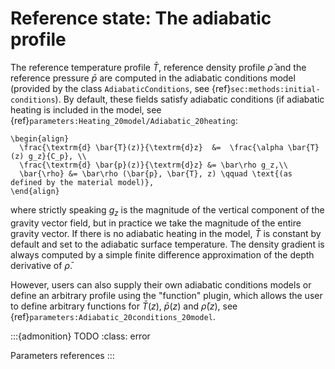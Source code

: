 
# Reference state: The adiabatic profile

The reference temperature profile $\bar{T}$, reference density profile $\bar{\rho}$ and the reference pressure $\bar{p}$ are computed in the adiabatic conditions model (provided by the class `AdiabaticConditions`, see {ref}`sec:methods:initial-conditions`).
By default, these fields satisfy adiabatic conditions (if adiabatic heating is included in the model, see {ref}`parameters:Heating_20model/Adiabatic_20heating`:

```{math}
\begin{align}
  \frac{\textrm{d} \bar{T}(z)}{\textrm{d}z}  &=  \frac{\alpha \bar{T}(z) g_z}{C_p}, \\
  \frac{\textrm{d} \bar{p}(z)}{\textrm{d}z} &= \bar\rho g_z,\\
  \bar{\rho} &= \bar\rho (\bar{p}, \bar{T}, z) \qquad \text{(as defined by the material model)},
\end{align}
```
where strictly speaking $g_z$ is the magnitude of the vertical component of the gravity vector field, but in practice we take the magnitude of the entire gravity vector.
If there is no adiabatic heating in the model, $\bar{T}$ is constant by default and set to the adiabatic surface temperature.
The density gradient is always computed by a simple finite difference approximation of the depth derivative of $\bar{\rho}$.

However, users can also supply their own adiabatic conditions models or define an arbitrary profile using the "function" plugin, which allows the user to define arbitrary functions for $\bar{T}(z)$, $\bar{p}(z)$ and $\bar{\rho}(z)$, see {ref}`parameters:Adiabatic_20conditions_20model`.

:::{admonition} TODO
:class: error

Parameters references
:::
